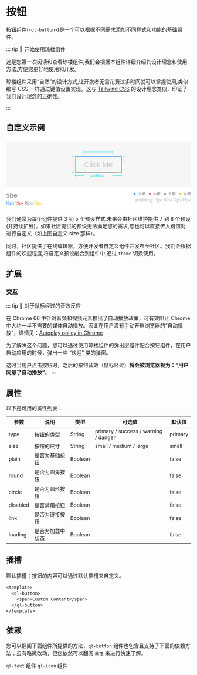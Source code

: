 # 按钮 <Badge type="in"></Badge>
按钮组件(`<ql-button>`)是一个可以根据不同需求添加不同样式和功能的基础组件。


::: tip 👏 开始使用琼楼组件

这是您第一次阅读和查看琼楼组件,我们会根据本组件详细介绍其设计理念和使用方法,方便您更好地使用和开发。

琼楼组件采用“自然”的设计方式,让开发者无需花费过多时间就可以掌握使用,类似编写 CSS 一样通过键值设置实现。这与 [Tailwind CSS](https://tailwindcss.com/) 的设计理念类似，印证了我们设计理念的正确性。

:::

<demo src="./code/button-state.vue" desc="使用 `ql-button` 标签来创建一个按钮。你可以通过琼楼提供的不同属性来定制按钮的外观和行为（如 `state`）在默认的情况下，琼楼提供了七种状态和类型，并支持传入 Object 进行状态和按钮反应的自定义修改。" title="按钮状态" name="state"></demo>
<demo src="./code/button-type.vue" desc="琼楼提供四种按钮类型，分为 API（按钮状态、信息由 API 进行解析）、[Icon+文字（支持自定义字体）、Icon（Img/Font)]，可以根据不同场景应用与之匹配的按钮类型" title="按钮类型" name="type"></demo>


## 自定义示例
<img src="/docs/zh-cn/buttom/button-padding.svg">

我们通常为每个组件提供 3 到 5 个预设样式,未来会由社区维护提供 7 到 8 个预设(并持续扩展)。如果社区提供的预设无法满足您的需求,您也可以直接传入键值对进行自定义（如上图自定义 size 那样）。

同时，社区提供了在线编辑器，方便开发者自定义组件并发布至社区。我们会根据组件的欢迎程度,将自定义预设融合到组件中,通过 `theme` 切换使用。

<script setup>
import QlDocAds from '../../../plugins/QlDocAds.vue';
</script>

## 扩展
### 交互
::: tip 🔔 对于鼠标经过的音效反应

在 Chrome 66 中针对音频和视频元素推出了自动播放政策，可有效阻止 Chrome 中大约一半不需要的媒体自动播放。因此在用户没有手动开启浏览器的“自动播放”，详情见：[Autoplay policy in Chrome](https://developer.chrome.com/blog/autoplay/#web-audio)

为了解决这个问题，您可以通过使用琼楼组件的弹出层组件配合按钮组件，在用户启动应用的时候，弹出一些 “欢迎” 类的弹窗。

这时当用户点击按钮时，之后的按钮音效（鼠标经过）**将会被浏览器视为：“用户同意了自动播放”**。
:::

<demo src="./code/button-expand.vue" desc="琼楼支持更多的按钮场景，如游戏、交互音效的应用，您可以通过 `react` 自定义按钮反应，并配合 `music` 完成意想不到的交互效果。" title="按钮反应" name="music"></demo>

## 属性

以下是可用的属性列表：

| 参数     | 说明             | 类型    | 可选值                               | 默认值  |
| -------- | ---------------- | ------- | ------------------------------------ | ------- |
| type     | 按钮的类型       | String  | primary / success / warning / danger | primary |
| size     | 按钮的尺寸       | String  | small / medium / large               | small   |
| plain    | 是否为基础按钮   | Boolean |                                      | false   |
| round    | 是否为圆角按钮   | Boolean |                                      | false   |
| circle   | 是否为圆形按钮   | Boolean |                                      | false   |
| disabled | 是否禁用按钮     | Boolean |                                      | false   |
| link     | 是否为链接按钮   | Boolean |                                      | false   |
| loading  | 是否为加载中状态 | Boolean |                                      | false   |

## 插槽

默认插槽：按钮的内容可以通过默认插槽来自定义。

```vue
<template>
  <ql-button>
    <span>Custom Content</span>
  </ql-button>
</template>
```

## 依赖

您可以翻阅下面组件所提供的方法，`ql-button` 组件也包含且支持了下面的依赖方法；虽有略微改动，但您依然可以翻阅 `属性` 来进行快速了解。

`ql-text` 组件
`ql-icon` 组件

